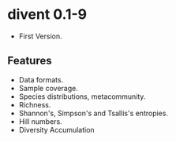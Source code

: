 # divent 0.1-9

- First Version.

## Features

- Data formats.
- Sample coverage.
- Species distributions, metacommunity.
- Richness.
- Shannon's, Simpson's and Tsallis's entropies.
- Hill numbers.
- Diversity Accumulation

